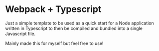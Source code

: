 # Webpack + Typescript

Just a simple template to be used as a quick start for a Node application written in Typescript to then be compiled and bundled into a single Javascript file.

Mainly made this for myself but feel free to use!